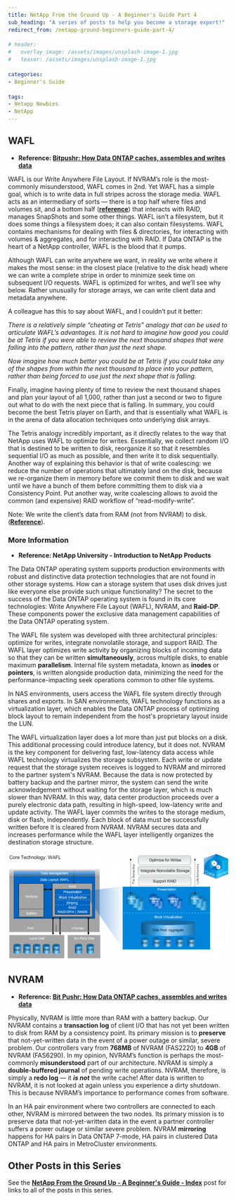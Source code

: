 ```yaml
---
title: NetApp From the Ground Up - A Beginner's Guide Part 4
sub_heading: "A series of posts to help you become a storage expert!"
redirect_from: /netapp-ground-beginners-guide-part-4/

# header:
#   overlay_image: /assets/images/unsplash-image-1.jpg
#   teaser: /assets/images/unsplash-image-1.jpg

categories:
- Beginner's Guide

tags:
- Netapp Newbies
- NetApp
---
```

## WAFL

*   **Reference: [Bitpushr: How Data ONTAP caches, assembles and writes data](http://bitpushr.wordpress.com/2014/07/28/how-data-ontap-caches-assembles-and-writes-data/)**

WAFL is our Write Anywhere File Layout. If NVRAM’s role is the most-commonly misunderstood, WAFL comes in 2nd. Yet WAFL has a simple goal, which is to write data in full stripes across the storage media. WAFL acts as an intermediary of sorts — there is a top half where files and volumes sit, and a bottom half ([**reference**](http://ntptest.typepad.com/dave/2008/12/is-wafl-a-files.html)) that interacts with RAID, manages SnapShots and some other things. WAFL isn’t a filesystem, but it does some things a filesystem does; it can also contain filesystems. WAFL contains mechanisms for dealing with files & directories, for interacting with volumes & aggregates, and for interacting with RAID. If Data ONTAP is the heart of a NetApp controller, WAFL is the blood that it pumps.

Although WAFL can write anywhere we want, in reality we write where it makes the most sense: in the closest place (relative to the disk head) where we can write a complete stripe in order to minimize seek time on subsequent I/O requests. WAFL is optimized for writes, and we’ll see why below. Rather unusually for storage arrays, we can write client data and metadata anywhere.

A colleague has this to say about WAFL, and I couldn’t put it better:

_There is a relatively simple “cheating at Tetris” analogy that can be used to articulate WAFL’s advantages. It is not hard to imagine how good you could be at Tetris if you were able to review the next thousand shapes that were falling into the pattern, rather than just the next shape._

_Now imagine how much better you could be at Tetris if you could take any of the shapes from within the next thousand to place into your pattern, rather than being forced to use just the next shape that is falling._

Finally, imagine having plenty of time to review the next thousand shapes and plan your layout of all 1,000, rather than just a second or two to figure out what to do with the next piece that is falling. In summary, you could become the best Tetris player on Earth, and that is essentially what WAFL is in the arena of data allocation techniques onto underlying disk arrays.

The Tetris analogy incredibly important, as it directly relates to the way that NetApp uses WAFL to optimize for writes. Essentially, we collect random I/O that is destined to be written to disk, reorganize it so that it resembles sequential I/O as much as possible, and then write it to disk sequentially. Another way of explaining this behavior is that of write coalescing: we reduce the number of operations that ultimately land on the disk, because we re-organize them in memory before we commit them to disk and we wait until we have a bunch of them before committing them to disk via a Consistency Point. Put another way, write coalescing allows to avoid the common (and expensive) RAID workflow of “read-modify-write”.

Note: We write the client’s data from RAM (not from NVRAM) to disk. ([**Reference**](http://bitpushr.wordpress.com/2014/07/28/how-data-ontap-caches-assembles-and-writes-data/)).

### More Information

*   **Reference: NetApp University - Introduction to NetApp Products**

The Data ONTAP operating system supports production environments with robust and distinctive data protection technologies that are not found in other storage systems. How can a storage system that uses disk drives just like everyone else provide such unique functionality? The secret to the success of the Data ONTAP operating system is found in its core technologies: Write Anywhere File Layout (WAFL), NVRAM, and **Raid-DP**. These components power the exclusive data management capabilities of the Data ONTAP operating system.

The WAFL file system was developed with three architectural principles: optimize for writes, integrate nonvolatile storage, and support RAID. The WAFL layer optimizes write activity by organizing blocks of incoming data so that they can be written **simultaneously**, across multiple disks, to enable maximum **parallelism**. Internal file system metadata, known as **inodes** or **pointers**, is written alongside production data, minimizing the need for the performance-impacting seek operations common to other file systems.

In NAS environments, users access the WAFL file system directly through shares and exports. In SAN environments, WAFL technology functions as a virtualization layer, which enables the Data ONTAP process of optimizing block layout to remain independent from the host's proprietary layout inside the LUN.

The WAFL virtualization layer does a lot more than just put blocks on a disk. This additional processing could introduce latency, but it does not. NVRAM is the key component for delivering fast, low-latency data access while WAFL technology virtualizes the storage subsystem. Each write or update request that the storage system receives is logged to NVRAM and mirrored to the partner system's NVRAM. Because the data is now protected by battery backup and the partner mirror, the system can send the write acknowledgement without waiting for the storage layer, which is much slower than NVRAM. In this way, data center production proceeds over a purely electronic data path, resulting in high-speed, low-latency write and update activity. The WAFL layer commits the writes to the storage medium, disk or flash, independently. Each block of data must be successfully written before it is cleared from NVRAM. NVRAM secures data and increases performance while the WAFL layer intelligently organizes the destination storage structure.

[![wafl](/assets/2015/02/wafl.png)](/assets/2015/02/wafl.png)

## NVRAM

*   **Reference: [Bit Pushr: How Data ONTAP caches, assembles and writes data](http://bitpushr.wordpress.com/2014/07/28/how-data-ontap-caches-assembles-and-writes-data/)**

Physically, NVRAM is little more than RAM with a battery backup. Our NVRAM contains a **transaction log** of client I/O that has not yet been written to disk from RAM by a consistency point. Its primary mission is to **preserve** that not-yet-written data in the event of a power outage or similar, severe problem. Our controllers vary from **768MB** of NVRAM (FAS2220) to **4GB** of NVRAM (FAS6290). In my opinion, NVRAM’s function is perhaps the most-commonly **misunderstood** part of our architecture. NVRAM is simply a **double-buffered journal** of pending write operations. NVRAM, therefore, is simply a **redo log** — it _**is not**_ the write cache! After data is written to NVRAM, it is not looked at again unless you experience a dirty shutdown. This is because NVRAM’s importance to performance comes from software.

In an HA pair environment where two controllers are connected to each other, NVRAM is mirrored between the two nodes. Its primary mission is to preserve data that not-yet-written data in the event a partner controller suffers a power outage or similar severe problem. NVRAM **mirroring** happens for HA pairs in Data ONTAP 7-mode, HA pairs in clustered Data ONTAP and HA pairs in MetroCluster environments.

## Other Posts in this Series

See the [**NetApp From the Ground Up - A Beginner's Guide - Index**](/netapp-ground-beginners-guide-index/ "NetApp From the Ground Up – A Beginner’s Guide – Index") post for links to all of the posts in this series.